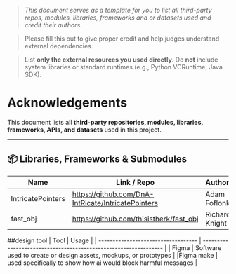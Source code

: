 > *This document serves as a template for you to list all third-party repos, modules, libraries, frameworks and or datasets used and credit their authors.*

> Please fill this out to give proper credit and help judges understand external dependencies.

> List **only the external resources you used directly**. Do **not** include system libraries or standard runtimes (e.g., Python VCRuntime, Java SDK). 

# Acknowledgements

This document lists all **third-party repositories, modules, libraries, frameworks, APIs, and datasets** used in this project.  

---

## 📦 Libraries, Frameworks & Submodules
| Name                 | Link / Repo                                           | Author(s)       | Usage                  |
|----------------------|-------------------------------------------------------|-----------------|------------------------|
| IntricatePointers    | https://github.com/DnA-IntRicate/IntricatePointers    | Adam Foflonker  | Memory management      |
| fast_obj             | https://github.com/thisistherk/fast_obj               | Richard Knight  | Parsing OBJ files      |
##design tool
| Tool                               | Usage                                                            |
| ----------------------------------- | ---------------------------------------------------------------- |
| Figma                               | Software used to create or design assets, mockups, or prototypes |
|Figma make                           | used specifically to show how ai would block harmful messages    | 



